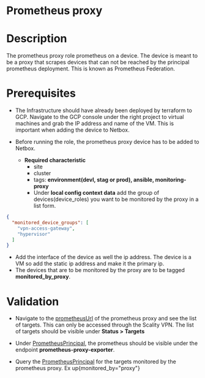 Prometheus proxy
=========

Description
==========
The prometheus proxy role prometheus on a device. The device is meant to be a proxy that scrapes devices that can not be 
reached by the principal prometheus deployment. This is known as Prometheus Federation. 

Prerequisites
=============
* The Infrastructure should have already been deployed by terraform to GCP. Navigate to the GCP console under the 
right project to virtual machines and grab the IP address and name of the VM. This is important when adding the device to Netbox. 

* Before running the role, the prometheus proxy device has to be added to Netbox.
  * __Required characteristic__
    * site
    * cluster
    * tags: __environment(devl, stag or prod), ansible, monitoring-proxy__
    * Under __local config context data__ add the group of devices(device_roles) you want to be monitored by the proxy in a list form.
```json
{
  "monitored_device_groups": [
    "vpn-access-gateway",
    "hypervisor"
  ]
}
```
  * Add the interface of the device as well the ip address. The device is a VM so add the static ip address and make it the primary ip.
* The devices that are to be monitored by the proxy are to be tagged __monitored_by_proxy__. 



Validation
==========
* Navigate to the [prometheusUrl](http://x.x.x.x:9090) of the prometheus proxy and see the list of targets. This can only be accessed through the 
Scality VPN. The list of targets should be visible under __Status > Targets__ 

* Under [PrometheusPrincipal](https://mon.scality.net/prometheus/targets), the prometheus should be visible under the 
endpoint __prometheus-proxy-exporter__. 
* Query the [PrometheusPrincipal](https://mon-devl.scality.net/prometheus/graph) for the targets monitored by
the prometheus proxy. Ex up{monitored_by="proxy"}
